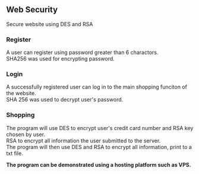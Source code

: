 ## Web Security
Secure website using DES and RSA  
  
### Register  
A user can register using password greater than 6 charactors.  
SHA256 was used for encrypting password.  

### Login
A successfully registered user can log in to the main shopping funciton of the website.  
SHA 256 was used to decrypt user's password. 

### Shopping
The program will use DES to encrypt user's credit card number and RSA key chosen by user.  
RSA to encrypt all information the user submitted to the server.  
The program will then use DES and RSA to encrypt all information, print to a txt file.  
  
**The program can be demonstrated using a hosting platform such as VPS.**


